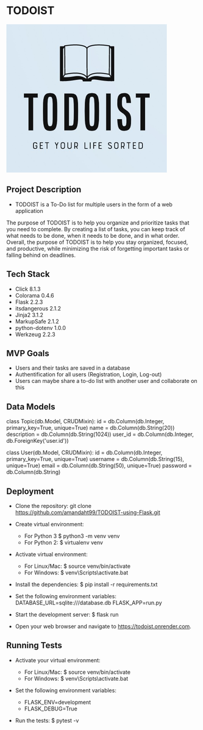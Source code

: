 # TODOIST

![TODOIST logo](app/static/images/todoist-logo.jpg)

## Project Description
* TODOIST is a To-Do list for multiple users in the form of a web application

The purpose of TODOIST is to help you organize and prioritize tasks that you need to complete. By creating a list of tasks, you can keep track of what needs to be done, when it needs to be done, and in what order.
Overall, the purpose of TODOIST is to help you stay organized, focused, and productive, while minimizing the risk of forgetting important tasks or falling behind on deadlines.

## Tech Stack
* Click 8.1.3
* Colorama 0.4.6
* Flask 2.2.3
* itsdangerous 2.1.2
* Jinja2 3.1.2
* MarkupSafe 2.1.2
* python-dotenv 1.0.0
* Werkzeug 2.2.3

## MVP Goals
* Users and their tasks are saved in a database
* Authentification for all users (Registration, Login, Log-out)
* Users can maybe share a to-do list with another user and collaborate on this 

## Data Models
class Topic(db.Model, CRUDMixin):
  id = db.Column(db.Integer, primary_key=True, unique=True)
  name = db.Column(db.String(20))
  description = db.Column(db.String(1024))
  user_id = db.Column(db.Integer, db.ForeignKey('user.id'))
  
class User(db.Model, CRUDMixin):
  id = db.Column(db.Integer, primary_key=True, unique=True)
  username = db.Column(db.String(15), unique=True)
  email = db.Column(db.String(50), unique=True)
  password = db.Column(db.String)

## Deployment
* Clone the repository:
git clone https://github.com/amandaht99/TODOIST-using-Flask.git

* Create virtual environment:
  * For Python 3
    $ python3 -m venv venv
  * For Python 2:
    $ virtualenv venv

* Activate virtual environment:
  * For Linux/Mac:
    $ source venv/bin/activate
  * For Windows:
    $ venv\Scripts\activate.bat


* Install the dependencies:
  $ pip install -r requirements.txt

* Set the following environment variables:
DATABASE_URL=sqlite:///database.db
FLASK_APP=run.py

* Start the development server:
  $ flask run

* Open your web browser and navigate to https://todoist.onrender.com.

## Running Tests
* Activate your virtual environment:
  * For Linux/Mac:
    $ source venv/bin/activate
  * For Windows:
    $ venv\Scripts\activate.bat

* Set the following environment variables:
  * FLASK_ENV=development
  * FLASK_DEBUG=True

* Run the tests:
  $ pytest -v